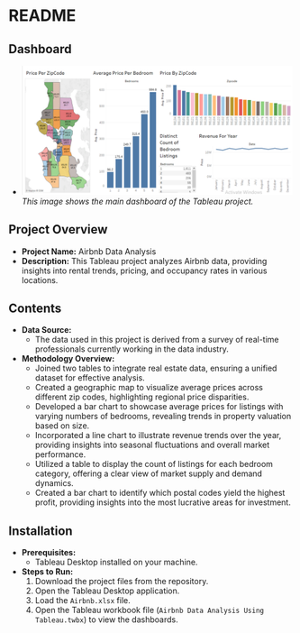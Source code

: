 # README

## Dashboard
- ![Project Dashboard](https://github.com/manez-github/Airbnb-Data-Analysis-Using-Tableau/blob/main/Dashboard.png)  
  *This image shows the main dashboard of the Tableau project.*

## Project Overview
- **Project Name:** Airbnb Data Analysis
- **Description:** This Tableau project analyzes Airbnb data, providing insights into rental trends, pricing, and occupancy rates in various locations.

## Contents
- **Data Source:** 
  - The data used in this project is derived from a survey of real-time professionals currently working in the data industry.
- **Methodology Overview:**
  - Joined two tables to integrate real estate data, ensuring a unified dataset for effective analysis.
  - Created a geographic map to visualize average prices across different zip codes, highlighting regional price disparities.
  - Developed a bar chart to showcase average prices for listings with varying numbers of bedrooms, revealing trends in property valuation based on size.
  - Incorporated a line chart to illustrate revenue trends over the year, providing insights into seasonal fluctuations and overall market performance.
  - Utilized a table to display the count of listings for each bedroom category, offering a clear view of market supply and demand dynamics.
  - Created a bar chart to identify which postal codes yield the highest profit, providing insights into the most lucrative areas for investment.

## Installation
- **Prerequisites:**
  - Tableau Desktop installed on your machine.
- **Steps to Run:**
  1. Download the project files from the repository.
  2. Open the Tableau Desktop application.
  3. Load the `Airbnb.xlsx` file.
  4. Open the Tableau workbook file (`Airbnb Data Analysis Using Tableau.twbx`) to view the dashboards.
